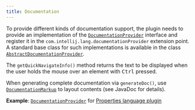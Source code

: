 ```yaml
---
title: Documentation
---
```

<!-- Copyright 2000-2020 JetBrains s.r.o. and other contributors. Use of this source code is governed by the Apache 2.0 license that can be found in the LICENSE file. -->

To provide different kinds of documentation support, the plugin needs to provide an implementation of the
[`DocumentationProvider`](upsource:///platform/analysis-api/src/com/intellij/lang/documentation/DocumentationProvider.java)
interface and register it in the `com.intellij.lang.documentationProvider` extension point.
A standard base class for such implementations is available in the class
[`AbstractDocumentationProvider`](upsource:///platform/analysis-api/src/com/intellij/lang/documentation/AbstractDocumentationProvider.java).

The `getQuickNavigateInfo()` method returns the text to be displayed when the user holds the mouse over an element with <kbd>Ctrl</kbd> pressed.

When generating complete documentation via `generateDoc()`, use [`DocumentationMarkup`](upsource:///platform/analysis-api/src/com/intellij/lang/documentation/DocumentationMarkup.java) to layout contents (see JavaDoc for details).

**Example**:
[`DocumentationProvider`](upsource:///plugins/properties/src/com/intellij/lang/properties/PropertiesDocumentationProvider.java)
for
[Properties language plugin](upsource:///plugins/properties/)
